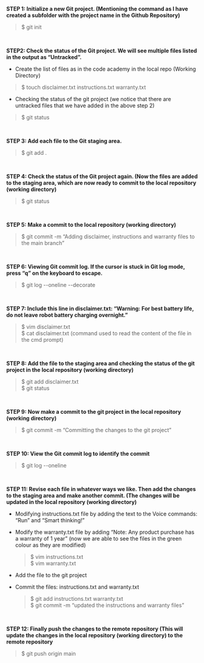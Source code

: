 **STEP 1: Initialize a new Git project. (Mentioning the command as I have created a subfolder with the project name in the Github Repository)**
	
  > $ git init

<br />

**STEP2: Check the status of the Git project. We will see multiple files listed in the output as “Untracked”.**

  - Create the list of files as in the code academy in the local repo (Working Directory)
  > $ touch disclaimer.txt instructions.txt warranty.txt
   
  - Checking the status of the git project (we notice that there are untracked files that we have added in the above step 2)
  > $ git status

<br />

**STEP 3: Add each file to the Git staging area.**
	
  > $ git add .

<br />

**STEP 4: Check the status of the Git project again. (Now the files are added to the staging area, which are now ready to commit to the local repository (working directory)**
	
  > $ git status

<br />

**STEP 5: Make a commit to the local repository (working directory)**
	
  > $ git commit -m “Adding disclaimer, instructions and warranty files to the main branch”
 
<br />

**STEP 6: Viewing Git commit log. If the cursor is stuck in Git log mode, press “q” on the keyboard to escape.**
	
  > $ git log --oneline --decorate
 
<br />

**STEP 7: Include this line in disclaimer.txt: “Warning: For best battery life, do not leave robot battery charging overnight.”**
	
  > $ vim disclaimer.txt <br />
  > $ cat disclaimer.txt (command used to read the content of the file in the cmd prompt)
 
<br />

**STEP 8: Add the file to the staging area and checking the status of the git project in the local repository (working directory)**
	
  > $ git add disclaimer.txt <br />
  > $ git status
 
<br />

**STEP 9: Now make a commit to the git project in the local repository (working directory)**
	
  > $ git commit -m “Committing the changes to the git project”
 
<br />

**STEP 10: View the Git commit log to identify the commit**
	
  > $ git log --oneline

<br />

**STEP 11: Revise each file in whatever ways we like. Then add the changes to the staging area and make another commit. (The changes will be updated in the local repository (working directory)**

  - Modifying instructions.txt file by adding the text to the Voice commands: “Run” and “Smart thinking!”
  - Modify the warranty.txt file by adding “Note: Any product purchase has a warranty of 1 year” (now we are able to see the files in the green colour as they are modified)
	
    > $ vim instructions.txt <br />
    > $ vim warranty.txt
 
  - Add the file to the git project
  - Commit the files: instructions.txt and warranty.txt  	
	
    > $ git add instructions.txt warranty.txt <br />
    > $ git commit -m “updated the instructions and warranty files”

<br />

**STEP 12: Finally push the changes to the remote repository (This will update the changes in the local repository (working directory) to the remote repository**
	
  > $ git push origin main
 
